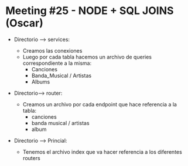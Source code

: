# Meeting #25 - NODE + SQL JOINS (Oscar)

- Directorio --> services:
	- Creamos las conexiones
	- Luego por cada tabla hacemos un archivo de queries correspondiente a la misma:
		- Canciones
		- Banda_Musical / Artistas
		- Albums

- Directorio--> router:
	- Creamos un archivo por cada endpoint que hace referencia a la tabla:
		- canciones
		- banda musical / artistas
		- album

- Directorio --> Princial:
	- Tenemos el archivo index que va hacer referencia a los diferentes routers


